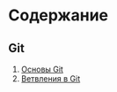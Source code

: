 # Содержание

## Git
1. [Основы Git](/doc/git/git-base.md)
2. [Ветвления в Git](/doc/git/git-branching.md)

